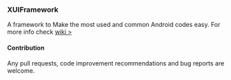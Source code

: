 ### XUIFramework

A framework  to Make the most used and common Android codes easy.
For more info check [wiki >](https://github.com/ehsanhvd/XUIFramework/wiki)

#### Contribution
Any pull requests, code improvement recommendations and bug reports are welcome.
